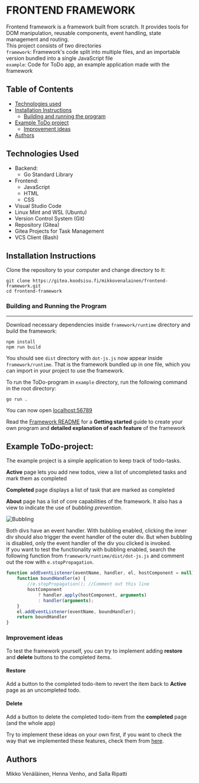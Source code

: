 # FRONTEND FRAMEWORK 

Frontend framework is a framework built from scratch. It provides tools for DOM manipulation, reusable components, event handling, state management and routing.  
 This project consists of two directories  
 `framework`: Framework's code split into multiple files, and an importable version bundled into a single JavaScript file    
 `example`: Code for ToDo app, an example application made with the framework

## Table of Contents
- [Technologies used](#technologies-used)
- [Installation Instructions](#installation-instructions)
    - [Building and running the program](#building-and-running-the-program)
- [Example ToDo project](#example)
    - [Improvement ideas](#improvement-ideas)
- [Authors](#authors)

## Technologies Used

- Backend: 
    - Go Standard Library
- Frontend: 
    - JavaScript
    - HTML
    - CSS
- Visual Studio Code
- Linux Mint and WSL (Ubuntu)
- Version Control System (Git)
- Repository (Gitea)
- Gitea Projects for Task Management
- VCS Client (Bash)

## Installation Instructions

Clone the repository to your computer and change directory to it:

```console
git clone https://gitea.koodsisu.fi/mikkovenalainen/frontend-framework.git
cd frontend-framework
```

### Building and Running the Program
---

Download necessary dependencies inside `framework/runtime` directory and build the framework:
```console 
npm install   
npm run build
```

You should see `dist` directory with `dot-js.js` now appear inside `framework/runtime`. That is the framework bundled up in one file, which you can import in your project to use the framework.    

To run the ToDo-program in `example` directory, run the following command in the root directory:  
```console
go run .
```
You can now open [localhost:56789](http://localhost:56789)

Read the [Framework README](framework/README.md) for a **Getting started** guide to create your own program and **detailed explanation of each feature** of the framework

## Example ToDo-project:

The example project is a simple application to keep track of todo-tasks.  

**Active** page lets you add new todos, view a list of uncompleted tasks and mark them as completed  

**Completed** page displays a list of task that are marked as completed  

**About** page has a list of core capabilities of the framework. It also has a view to indicate the use of *bubbling prevention*.  

![Bubbling](./framework/pictures/bubbling.png)

Both divs have an event handler. With bubbling enabled, clicking the inner div should also trigger the event handler of the outer div. But when bubbling is disabled, only the event handler of the div you clicked is invoked.  
If you want to test the functionality with bubbling enabled, search the following function from `framework/runtime/dist/dot-js.js` and comment out the row with `e.stopPropagation`.  
```javascript
function addEventListener(eventName, handler, el, hostComponent = null) {
    function boundHandler(e) {
        //e.stopPropagation(); //Comment out this line
        hostComponent
            ? handler.apply(hostComponent, arguments)
            : handler(arguments);
    }
    el.addEventListener(eventName, boundHandler);
    return boundHandler
}
```
### Improvement ideas

To test the framework yourself, you can try to implement adding **restore** and **delete** buttons to the completed items.

#### Restore
Add a button to the completed todo-item to revert the item back to **Active** page as an uncompleted todo.

#### Delete
Add a button to delete the completed todo-item from the **completed** page (and the whole app) 

Try to implement these ideas on your own first, if you want to check the way that we implemented these features, check them from [here](./example/todoapp_restore_delete.js).


## Authors
Mikko Venäläinen, Henna Venho, and Salla Ripatti  
